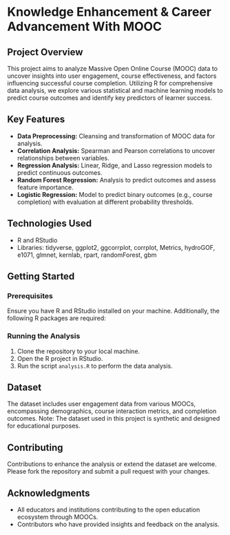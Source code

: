 # Knowledge Enhancement & Career Advancement With MOOC

## Project Overview

This project aims to analyze Massive Open Online Course (MOOC) data to uncover insights into user engagement, course effectiveness, and factors influencing successful course completion. Utilizing R for comprehensive data analysis, we explore various statistical and machine learning models to predict course outcomes and identify key predictors of learner success.

## Key Features

- **Data Preprocessing:** Cleansing and transformation of MOOC data for analysis.
- **Correlation Analysis:** Spearman and Pearson correlations to uncover relationships between variables.
- **Regression Analysis:** Linear, Ridge, and Lasso regression models to predict continuous outcomes.
- **Random Forest Regression:** Analysis to predict outcomes and assess feature importance.
- **Logistic Regression:** Model to predict binary outcomes (e.g., course completion) with evaluation at different probability thresholds.

## Technologies Used

- R and RStudio
- Libraries: tidyverse, ggplot2, ggcorrplot, corrplot, Metrics, hydroGOF, e1071, glmnet, kernlab, rpart, randomForest, gbm

## Getting Started

### Prerequisites

Ensure you have R and RStudio installed on your machine. Additionally, the following R packages are required:


### Running the Analysis

1. Clone the repository to your local machine.
2. Open the R project in RStudio.
3. Run the script `analysis.R` to perform the data analysis.

## Dataset

The dataset includes user engagement data from various MOOCs, encompassing demographics, course interaction metrics, and completion outcomes. Note: The dataset used in this project is synthetic and designed for educational purposes.

## Contributing

Contributions to enhance the analysis or extend the dataset are welcome. Please fork the repository and submit a pull request with your changes.

## Acknowledgments

- All educators and institutions contributing to the open education ecosystem through MOOCs.
- Contributors who have provided insights and feedback on the analysis.

